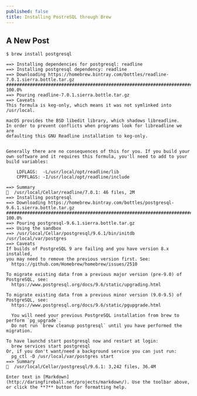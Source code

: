 ```yaml
---
published: false
title: Installing PostreSQL through Brew
---
```

## A New Post

`$ brew install postgresql`

    ==> Installing dependencies for postgresql: readline
    ==> Installing postgresql dependency: readline
    ==> Downloading https://homebrew.bintray.com/bottles/readline-7.0.1.sierra.bottle.tar.gz
    ######################################################################## 100.0%
    ==> Pouring readline-7.0.1.sierra.bottle.tar.gz
    ==> Caveats
    This formula is keg-only, which means it was not symlinked into /usr/local.
    
    macOS provides the BSD libedit library, which shadows libreadline.
    In order to prevent conflicts when programs look for libreadline we are
    defaulting this GNU Readline installation to keg-only.
    
    
    Generally there are no consequences of this for you. If you build your
    own software and it requires this formula, you'll need to add to your
    build variables:
    
        LDFLAGS:  -L/usr/local/opt/readline/lib
        CPPFLAGS: -I/usr/local/opt/readline/include
    
    ==> Summary
    🍺  /usr/local/Cellar/readline/7.0.1: 46 files, 2M
    ==> Installing postgresql
    ==> Downloading https://homebrew.bintray.com/bottles/postgresql-9.6.1.sierra.bottle.tar.gz
    ######################################################################## 100.0%
    ==> Pouring postgresql-9.6.1.sierra.bottle.tar.gz
    ==> Using the sandbox
    ==> /usr/local/Cellar/postgresql/9.6.1/bin/initdb /usr/local/var/postgres
    ==> Caveats
    If builds of PostgreSQL 9 are failing and you have version 8.x installed,
    you may need to remove the previous version first. See:
      https://github.com/Homebrew/homebrew/issues/2510
    
    To migrate existing data from a previous major version (pre-9.0) of PostgreSQL, see:
      https://www.postgresql.org/docs/9.6/static/upgrading.html
    
    To migrate existing data from a previous minor version (9.0-9.5) of PostgreSQL, see:
      https://www.postgresql.org/docs/9.6/static/pgupgrade.html

      You will need your previous PostgreSQL installation from brew to perform `pg_upgrade`.
      Do not run `brew cleanup postgresql` until you have performed the migration.
    
    To have launchd start postgresql now and restart at login:
      brew services start postgresql
    Or, if you don't want/need a background service you can just run:
      pg_ctl -D /usr/local/var/postgres start
    ==> Summary
    🍺  /usr/local/Cellar/postgresql/9.6.1: 3,242 files, 36.4M
    
    Enter text in [Markdown](http://daringfireball.net/projects/markdown/). Use the toolbar above,     or click the **?** button for formatting help.
